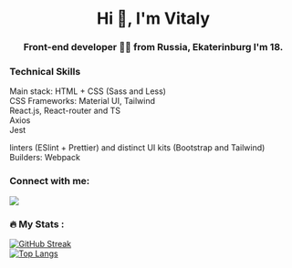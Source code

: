 <h1 align="center">Hi 👋, I'm Vitaly</h1>
<h3 align="center">Front-end developer 👨‍💻 from Russia, Ekaterinburg I'm 18.</h3>

### Technical Skills
Main stack: 
HTML + CSS (Sass and Less) <br />
CSS Frameworks: Material UI, Tailwind <br />
React.js, React-router and TS <br />
Axios <br />
Jest <br />

linters (ESlint + Prettier) and distinct UI kits (Bootstrap and Tailwind) <br />
Builders: Webpack


<h3 align="left">Connect with me:</h3>
<a href="https://t.me/izao0"><img src="https://img.shields.io/badge/Telegram-blue?logo=telegram&logoColor=white&style=for-the-badge"/></a>

### :fire: My Stats :
[![GitHub Streak](http://github-readme-streak-stats.herokuapp.com?user=Qahyfo&theme=dark&background=000000)](https://git.io/streak-stats)
<br />
[![Top Langs](https://github-readme-stats.vercel.app/api/top-langs/?username=Qahyfo&layout=compact&theme=vision-friendly-dark)](https://github.com/anuraghazra/github-readme-stats)
<!--
**Qahyfo/Qahyfo** is a ✨ _special_ ✨ repository because its `README.md` (this file) appears on your GitHub profile.

Here are some ideas to get you started:

- 🔭 I’m currently working on ...
- 🌱 I’m currently learning ...
- 👯 I’m looking to collaborate on ...
- 🤔 I’m looking for help with ...
- 💬 Ask me about ...
- 📫 How to reach me: ...
- 😄 Pronouns: ...
- ⚡ Fun fact: ...
-->
